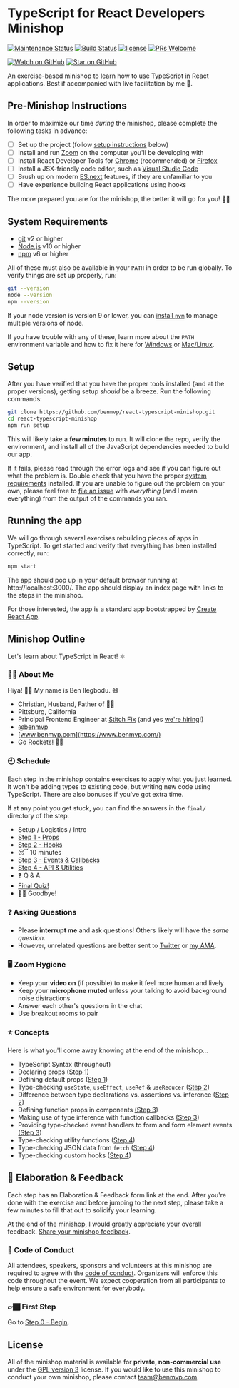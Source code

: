 # TypeScript for React Developers Minishop

[![Maintenance Status](https://img.shields.io/badge/status-maintained-brightgreen.svg)](https://github.com/benmvp/react-typescript-minishop/pulse)
[![Build Status](https://github.com/benmvp/react-typescript-minishop/workflows/CI/badge.svg)](https://github.com/benmvp/react-typescript-minishop/actions)
[![license](https://img.shields.io/badge/license-GPL%20v3-blue)](#license)
[![PRs Welcome](https://img.shields.io/badge/PRs-welcome-brightgreen.svg)](http://makeapullrequest.com)

[![Watch on GitHub](https://img.shields.io/github/watchers/benmvp/react-typescript-minishop.svg?style=social)](https://github.com/benmvp/react-typescript-minishop/watchers)
[![Star on GitHub](https://img.shields.io/github/stars/benmvp/react-typescript-minishop.svg?style=social)](https://github.com/benmvp/react-typescript-minishop/stargazers)

An exercise-based minishop to learn how to use TypeScript in React applications. Best if accompanied with live facilitation by me 🙂.

## Pre-Minishop Instructions

In order to maximize our time _during_ the minishop, please complete the following tasks in advance:

- [ ] Set up the project (follow [setup instructions](#system-requirements) below)
- [ ] Install and run [Zoom](https://zoom.us/) on the computer you'll be developing with
- [ ] Install React Developer Tools for [Chrome](https://chrome.google.com/webstore/detail/react-developer-tools/fmkadmapgofadopljbjfkapdkoienihi) (recommended) or [Firefox](https://addons.mozilla.org/en-GB/firefox/addon/react-devtools/)
- [ ] Install a JSX-friendly code editor, such as [Visual Studio Code](https://code.visualstudio.com/)
- [ ] Brush up on modern [ES.next](http://www.benmvp.com/learning-es6-series/) features, if they are unfamiliar to you
- [ ] Have experience building React applications using hooks

The more prepared you are for the minishop, the better it will go for you! 👍🏾

## System Requirements

- [git](https://git-scm.com/) v2 or higher
- [Node.js](https://nodejs.org/en/) v10 or higher
- [npm](https://docs.npmjs.com/downloading-and-installing-node-js-and-npm) v6 or higher

All of these must also be available in your `PATH` in order to be run globally. To verify things are set up properly, run:

```sh
git --version
node --version
npm --version
```

If your node version is version 9 or lower, you can [install `nvm`](https://github.com/creationix/nvm#install-script) to manage multiple versions of node.

If you have trouble with any of these, learn more about the `PATH` environment variable and how to fix it here for [Windows](https://www.howtogeek.com/118594/how-to-edit-your-system-path-for-easy-command-line-access/) or [Mac/Linux](http://stackoverflow.com/a/24322978/971592).

## Setup

After you have verified that you have the proper tools installed (and at the proper versions), getting setup _should_ be a breeze. Run the following commands:

```sh
git clone https://github.com/benmvp/react-typescript-minishop.git
cd react-typescript-minishop
npm run setup
```

This will likely take a **few minutes** to run. It will clone the repo, verify the environment, and install all of the JavaScript dependencies needed to build our app.

If it fails, please read through the error logs and see if you can figure out what the problem is. Double check that you have the proper [system requirements](#system-requirements) installed. If you are unable to figure out the problem on your own, please feel free to [file an issue](https://github.com/benmvp/react-typescript-minishop/issues/new) with _everything_ (and I mean everything) from the output of the commands you ran.

## Running the app

We will go through several exercises rebuilding pieces of apps in TypeScript. To get started and verify that everything has been installed correctly, run:

```sh
npm start
```

The app should pop up in your default browser running at http://localhost:3000/. The app should display an index page with links to the steps in the minishop.

For those interested, the app is a standard app bootstrapped by [Create React App](https://create-react-app.dev/).

## Minishop Outline

Let's learn about TypeScript in React! ⚛️

### 🧔🏾 About Me

Hiya! 👋🏾 My name is Ben Ilegbodu. 😄

- Christian, Husband, Father of 👌🏾
- Pittsburg, California
- Principal Frontend Engineer at [Stitch Fix](https://www.stitchfix.com/) (and yes [we're hiring](https://www.stitchfix.com/careers/jobs)!)
- [@benmvp](https://twitter.com/benmvp)
- [www.benmvp.com](https://www.benmvp.com/)
- Go Rockets! 🚀🏀

### 🕘 Schedule

Each step in the minishop contains exercises to apply what you just learned. It won't be adding types to existing code, but writing new code using TypeScript. There are also bonuses if you've got extra time.

If at any point you get stuck, you can find the answers in the `final/` directory of the step.

- Setup / Logistics / Intro
- [Step 1 - Props](src/01-props/)
- [Step 2 - Hooks](src/02-hooks/)
- 😴 10 minutes
- [Step 3 - Events & Callbacks](src/03-events/)
- [Step 4 - API & Utilities](src/04-api/)
- ❓ Q & A
- [Final Quiz!](src/quiz/)
- 👋🏾 Goodbye!

### ❓ Asking Questions

- Please **interrupt me** and ask questions! Others likely will have the _same question_.
- However, unrelated questions are better sent to [Twitter](https://twitter.com/benmvp) or [my AMA](http://www.benmvp.com/ama).

### 🖥️ Zoom Hygiene

- Keep your **video on** (if possible) to make it feel more human and lively
- Keep your **microphone muted** unless your talking to avoid background noise distractions
- Answer each other's questions in the chat
- Use breakout rooms to pair

### ⭐ Concepts

Here is what you'll come away knowing at the end of the minishop...

- TypeScript Syntax (throughout)
- Declaring props ([Step 1](src/01-props/))
- Defining default props ([Step 1](src/01-props/))
- Type-checking `useState`, `useEffect`, `useRef` & `useReducer` ([Step 2](src/02-hooks/))
- Difference between type declarations vs. assertions vs. inference ([Step 2](src/02-hooks/))
- Defining function props in components [(Step 3](src/03-events/))
- Making use of type inference with function callbacks [(Step 3](src/03-events/))
- Providing type-checked event handlers to form and form element events [(Step 3](src/03-events/))
- Type-checking utility functions ([Step 4](src/04-api/))
- Type-checking JSON data from `fetch` ([Step 4](src/04-api/))
- Type-checking custom hooks ([Step 4](src/04-api/))

## 🧠 Elaboration & Feedback

Each step has an Elaboration & Feedback form link at the end. After you're done with the exercise and before jumping to the next step, please take a few minutes to fill that out to solidify your learning.

At the end of the minishop, I would greatly appreciate your overall feedback. [Share your minishop feedback](https://bit.ly/ts-react-ms-feedback).

### 🤝 Code of Conduct

All attendees, speakers, sponsors and volunteers at this minishop are required to agree with the [code of conduct](https://www.benmvp.com/minishops/conduct/). Organizers will enforce this code throughout the event. We expect cooperation from all participants to help ensure a safe environment for everybody.

### 👉🏾 First Step

Go to [Step 0 - Begin](src/00-begin/).

## License

All of the minishop material is available for **private, non-commercial use** under the [GPL version 3](http://www.gnu.org/licenses/gpl-3.0-standalone.html) license. If you would like to use this minishop to conduct your own minishop, please contact team@benmvp.com.
